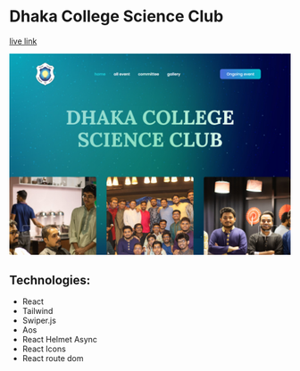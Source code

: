 # Dhaka College Science Club

[live link](https://dcsc.vercel.app/)

![](./src/assets/github.jpg)

## Technologies:
* React
* Tailwind
* Swiper.js
* Aos
* React Helmet Async
* React Icons
* React route dom
